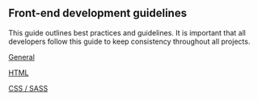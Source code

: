 ## Front-end development guidelines

This guide outlines best practices and guidelines. It is important that all developers follow this guide to keep consistency throughout all projects.

[General](general.md)

[HTML](html.md)

[CSS / SASS](css.md)
